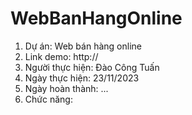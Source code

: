 # WebBanHangOnline
1. Dự án: Web bán hàng online
2. Link demo: http://
3. Người thực hiện: Đào Công Tuấn
4. Ngày thực hiện: 23/11/2023
5. Ngày hoàn thành: ...
6. Chức năng:
